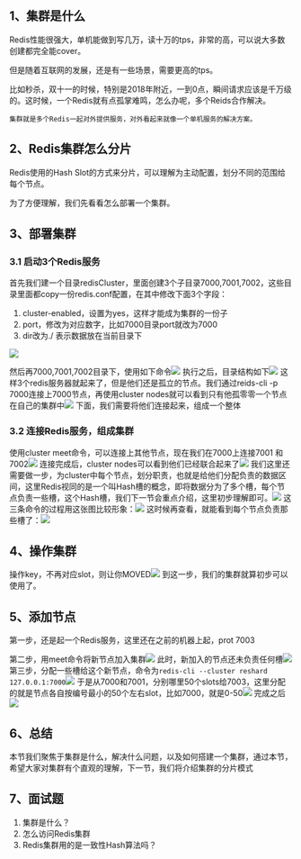 
## 1、集群是什么

Redis性能很强大，单机能做到写几万，读十万的tps，非常的高，可以说大多数创建都完全能cover。

但是随着互联网的发展，还是有一些场景，需要更高的tps。

比如秒杀，双十一的时候，特别是2018年附近，一到0点，瞬间请求应该是千万级的。这时候，一个Redis就有点孤掌难鸣，怎么办呢，多个Reids合作解决。

`集群就是多个Redis一起对外提供服务，对外看起来就像一个单机服务的解决方案。`
## 2、Redis集群怎么分片

Redis使用的Hash Slot的方式来分片，可以理解为主动配置，划分不同的范围给每个节点。

为了方便理解，我们先看看怎么部署一个集群。
## 3、部署集群

### 3.1 启动3个Redis服务

首先我们建一个目录redisCluster，里面创建3个子目录7000,7001,7002，这些目录里面都copy一份redis.conf配置，在其中修改下面3个字段：
1. cluster-enabled，设置为yes，这样才能成为集群的一份子
2. port，修改为对应数字，比如7000目录port就改为7000
3. dir改为./  表示数据放在当前目录下

![](https://image-for.oss-cn-guangzhou.aliyuncs.com/for-obsidian/Java_Study/2_%E5%AD%A6%E4%B9%A0%E7%AC%94%E8%AE%B0/1_Java%E8%AF%AD%E8%A8%80%E6%A0%B8%E5%BF%83/1_Java%E5%9F%BA%E7%A1%80/1_Java%E5%A4%8D%E4%B9%A0%E7%AC%94%E8%AE%B0/Pasted%20image%2020231116121754.png)

然后再7000,7001,7002目录下，使用如下命令![](https://image-for.oss-cn-guangzhou.aliyuncs.com/for-obsidian/Java_Study/2_%E5%AD%A6%E4%B9%A0%E7%AC%94%E8%AE%B0/1_Java%E8%AF%AD%E8%A8%80%E6%A0%B8%E5%BF%83/1_Java%E5%9F%BA%E7%A1%80/1_Java%E5%A4%8D%E4%B9%A0%E7%AC%94%E8%AE%B0/Pasted%20image%2020231116121816.png)
执行之后，目录结构如下![](https://image-for.oss-cn-guangzhou.aliyuncs.com/for-obsidian/Java_Study/2_%E5%AD%A6%E4%B9%A0%E7%AC%94%E8%AE%B0/1_Java%E8%AF%AD%E8%A8%80%E6%A0%B8%E5%BF%83/1_Java%E5%9F%BA%E7%A1%80/1_Java%E5%A4%8D%E4%B9%A0%E7%AC%94%E8%AE%B0/Pasted%20image%2020231116121833.png)
这样3个redis服务器就起来了，但是他们还是孤立的节点。我们通过reids-cli -p 7000连接上7000节点，再使用cluster nodes就可以看到只有他孤零零一个节点在自己的集群中![](https://image-for.oss-cn-guangzhou.aliyuncs.com/for-obsidian/Java_Study/2_%E5%AD%A6%E4%B9%A0%E7%AC%94%E8%AE%B0/1_Java%E8%AF%AD%E8%A8%80%E6%A0%B8%E5%BF%83/1_Java%E5%9F%BA%E7%A1%80/1_Java%E5%A4%8D%E4%B9%A0%E7%AC%94%E8%AE%B0/Pasted%20image%2020231116121935.png)
下面，我们需要将他们连接起来，组成一个整体
### 3.2 连接Redis服务，组成集群

使用cluster meet命令，可以连接上其他节点，现在我们在7000上连接7001 和 7002![](https://image-for.oss-cn-guangzhou.aliyuncs.com/for-obsidian/Java_Study/2_%E5%AD%A6%E4%B9%A0%E7%AC%94%E8%AE%B0/1_Java%E8%AF%AD%E8%A8%80%E6%A0%B8%E5%BF%83/1_Java%E5%9F%BA%E7%A1%80/1_Java%E5%A4%8D%E4%B9%A0%E7%AC%94%E8%AE%B0/Pasted%20image%2020231116122025.png)
连接完成后，cluster nodes可以看到他们已经联合起来了![](https://image-for.oss-cn-guangzhou.aliyuncs.com/for-obsidian/Java_Study/2_%E5%AD%A6%E4%B9%A0%E7%AC%94%E8%AE%B0/1_Java%E8%AF%AD%E8%A8%80%E6%A0%B8%E5%BF%83/1_Java%E5%9F%BA%E7%A1%80/1_Java%E5%A4%8D%E4%B9%A0%E7%AC%94%E8%AE%B0/Pasted%20image%2020231116122047.png)
我们这里还需要做一步，为cluster中每个节点，划分职责，也就是给他们分配负责的数据区间，这里Redis视同的是一个叫Hash槽的概念，即将数据分为了多个槽，每个节点负责一些槽，这个Hash槽，我们下一节会重点介绍，这里初步理解即可。![](https://image-for.oss-cn-guangzhou.aliyuncs.com/for-obsidian/Java_Study/2_%E5%AD%A6%E4%B9%A0%E7%AC%94%E8%AE%B0/1_Java%E8%AF%AD%E8%A8%80%E6%A0%B8%E5%BF%83/1_Java%E5%9F%BA%E7%A1%80/1_Java%E5%A4%8D%E4%B9%A0%E7%AC%94%E8%AE%B0/Pasted%20image%2020231116122339.png)
这三条命令的过程用这张图比较形象：![](https://image-for.oss-cn-guangzhou.aliyuncs.com/for-obsidian/Java_Study/2_%E5%AD%A6%E4%B9%A0%E7%AC%94%E8%AE%B0/1_Java%E8%AF%AD%E8%A8%80%E6%A0%B8%E5%BF%83/1_Java%E5%9F%BA%E7%A1%80/1_Java%E5%A4%8D%E4%B9%A0%E7%AC%94%E8%AE%B0/Pasted%20image%2020231116122359.png)
这时候再查看，就能看到每个节点负责那些槽了：![](https://image-for.oss-cn-guangzhou.aliyuncs.com/for-obsidian/Java_Study/2_%E5%AD%A6%E4%B9%A0%E7%AC%94%E8%AE%B0/1_Java%E8%AF%AD%E8%A8%80%E6%A0%B8%E5%BF%83/1_Java%E5%9F%BA%E7%A1%80/1_Java%E5%A4%8D%E4%B9%A0%E7%AC%94%E8%AE%B0/Pasted%20image%2020231116122451.png)
## 4、操作集群

操作key，不再对应slot，则让你MOVED![](https://image-for.oss-cn-guangzhou.aliyuncs.com/for-obsidian/Java_Study/2_%E5%AD%A6%E4%B9%A0%E7%AC%94%E8%AE%B0/1_Java%E8%AF%AD%E8%A8%80%E6%A0%B8%E5%BF%83/1_Java%E5%9F%BA%E7%A1%80/1_Java%E5%A4%8D%E4%B9%A0%E7%AC%94%E8%AE%B0/Pasted%20image%2020231116122540.png)
到这一步，我们的集群就算初步可以使用了。
## 5、添加节点

第一步，还是起一个Redis服务，这里还在之前的机器上起，prot 7003

第二步，用meet命令将新节点加入集群![](https://image-for.oss-cn-guangzhou.aliyuncs.com/for-obsidian/Java_Study/2_%E5%AD%A6%E4%B9%A0%E7%AC%94%E8%AE%B0/1_Java%E8%AF%AD%E8%A8%80%E6%A0%B8%E5%BF%83/1_Java%E5%9F%BA%E7%A1%80/1_Java%E5%A4%8D%E4%B9%A0%E7%AC%94%E8%AE%B0/Pasted%20image%2020231116122637.png)
此时，新加入的节点还未负责任何槽![](https://image-for.oss-cn-guangzhou.aliyuncs.com/for-obsidian/Java_Study/2_%E5%AD%A6%E4%B9%A0%E7%AC%94%E8%AE%B0/1_Java%E8%AF%AD%E8%A8%80%E6%A0%B8%E5%BF%83/1_Java%E5%9F%BA%E7%A1%80/1_Java%E5%A4%8D%E4%B9%A0%E7%AC%94%E8%AE%B0/Pasted%20image%2020231116122702.png)
第三步，分配一些槽给这个新节点，命令为`redis-cli --cluster reshard 127.0.0.1:7000`![](https://image-for.oss-cn-guangzhou.aliyuncs.com/for-obsidian/Java_Study/2_%E5%AD%A6%E4%B9%A0%E7%AC%94%E8%AE%B0/1_Java%E8%AF%AD%E8%A8%80%E6%A0%B8%E5%BF%83/1_Java%E5%9F%BA%E7%A1%80/1_Java%E5%A4%8D%E4%B9%A0%E7%AC%94%E8%AE%B0/Pasted%20image%2020231116122817.png)
于是从7000和7001，分别哪里50个slots给7003，这里分配的就是节点各自按编号最小的50个左右slot，比如7000，就是0-50![](https://image-for.oss-cn-guangzhou.aliyuncs.com/for-obsidian/Java_Study/2_%E5%AD%A6%E4%B9%A0%E7%AC%94%E8%AE%B0/1_Java%E8%AF%AD%E8%A8%80%E6%A0%B8%E5%BF%83/1_Java%E5%9F%BA%E7%A1%80/1_Java%E5%A4%8D%E4%B9%A0%E7%AC%94%E8%AE%B0/Pasted%20image%2020231116122904.png)
完成之后![](https://image-for.oss-cn-guangzhou.aliyuncs.com/for-obsidian/Java_Study/2_%E5%AD%A6%E4%B9%A0%E7%AC%94%E8%AE%B0/1_Java%E8%AF%AD%E8%A8%80%E6%A0%B8%E5%BF%83/1_Java%E5%9F%BA%E7%A1%80/1_Java%E5%A4%8D%E4%B9%A0%E7%AC%94%E8%AE%B0/Pasted%20image%2020231116122915.png)
## 6、总结

本节我们聚焦于集群是什么，解决什么问题，以及如何搭建一个集群，通过本节，希望大家对集群有个直观的理解，下一节，我们将介绍集群的分片模式
## 7、面试题

1. 集群是什么？
2. 怎么访问Redis集群
3. Redis集群用的是一致性Hash算法吗？